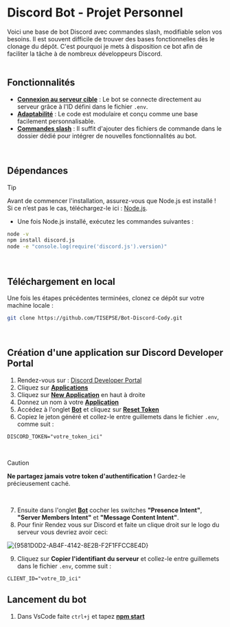 # Discord Bot - Projet Personnel

Voici une base de bot Discord avec commandes slash, modifiable selon vos besoins. Il est souvent difficile de trouver des bases fonctionnelles dès le clonage du dépôt. C'est pourquoi je mets à disposition ce bot afin de faciliter la tâche à de nombreux développeurs Discord.  
<br>

## Fonctionnalités

- **<ins>Connexion au serveur cible</ins>** : Le bot se connecte directement au serveur grâce à l'ID défini dans le fichier `.env`.  
- **<ins>Adaptabilité</ins>** : Le code est modulaire et conçu comme une base facilement personnalisable.  
- **<ins>Commandes slash</ins>** : Il suffit d'ajouter des fichiers de commande dans le dossier dédié pour intégrer de nouvelles fonctionnalités au bot.
<br>

## Dépendances  

> [!TIP]  
> Avant de commencer l'installation, assurez-vous que Node.js est installé !  
> Si ce n’est pas le cas, téléchargez-le ici : [Node.js](https://nodejs.org/).  

- Une fois Node.js installé, exécutez les commandes suivantes :  

```bash
node -v
npm install discord.js
node -e "console.log(require('discord.js').version)"
```
<br>

## Téléchargement en local  

Une fois les étapes précédentes terminées, clonez ce dépôt sur votre machine locale :  

```bash
git clone https://github.com/TISEPSE/Bot-Discord-Cody.git
```
<br>

## Création d'une application sur Discord Developer Portal  

1. Rendez-vous sur : [Discord Developer Portal](https://discord.com/developers/docs/intro)  
2. Cliquez sur <ins>**Applications**</ins>  
3. Cliquez sur <ins>**New Application**</ins> en haut à droite  
4. Donnez un nom à votre <ins>**Application**</ins>  
5. Accédez à l'onglet <ins>**Bot**</ins> et cliquez sur <ins>**Reset Token**</ins>  
6. Copiez le jeton généré et collez-le entre guillemets dans le fichier `.env`, comme suit :

```env
DISCORD_TOKEN="votre_token_ici"
```
<br>

> [!CAUTION]  
> **Ne partagez jamais votre token d'authentification !** Gardez-le précieusement caché.
<br>

7. Ensuite dans l'onglet <ins>**Bot**</ins> cocher les switches **"Presence Intent"**, **"Server Members Intent"** et **"Message Content Intent"**.
8. Pour finir Rendez vous sur Discord et faite un clique droit sur le logo du serveur vous devriez avoir ceci:

![{9581D0D2-AB4F-4142-8E2B-F2F1FFCC8E4D}](https://github.com/user-attachments/assets/4dfe424e-c991-4549-9e78-90859aee3d95)

9. Cliquez sur **Copier l'identifiant du serveur** et collez-le entre guillemets dans le fichier `.env`, comme suit :

```env
CLIENT_ID="votre_ID_ici"
```
## Lancement du bot
1. Dans VsCode faite `ctrl+j` et tapez <ins>**npm start**</ins>
